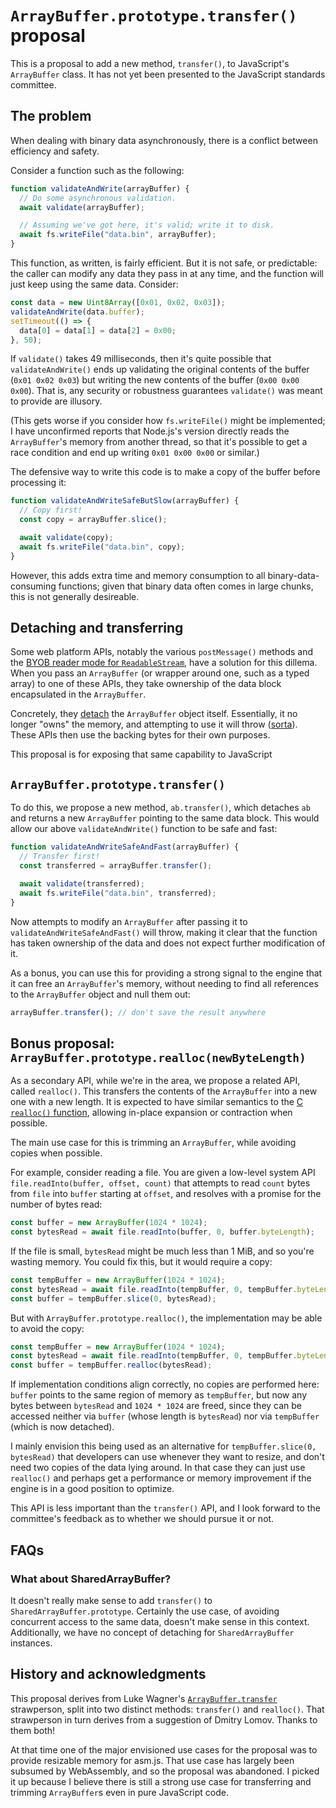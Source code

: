 # `ArrayBuffer.prototype.transfer()` proposal

This is a proposal to add a new method, `transfer()`, to JavaScript's `ArrayBuffer` class. It has not yet been presented to the JavaScript standards committee.

## The problem

When dealing with binary data asynchronously, there is a conflict between efficiency and safety.

Consider a function such as the following:

```js
function validateAndWrite(arrayBuffer) {
  // Do some asynchronous validation.
  await validate(arrayBuffer);

  // Assuming we've got here, it's valid; write it to disk.
  await fs.writeFile("data.bin", arrayBuffer);
}
```

This function, as written, is fairly efficient. But it is not safe, or predictable: the caller can modify any data they pass in at any time, and the function will just keep using the same data. Consider:

```js
const data = new Uint8Array([0x01, 0x02, 0x03]);
validateAndWrite(data.buffer);
setTimeout(() => {
  data[0] = data[1] = data[2] = 0x00;
}, 50);
```

If `validate()` takes 49 milliseconds, then it's quite possible that `validateAndWrite()` ends up validating the original contents of the buffer (`0x01 0x02 0x03`) but writing the new contents of the buffer (`0x00 0x00 0x00`). That is, any security or robustness guarantees `validate()` was meant to provide are illusory.

(This gets worse if you consider how `fs.writeFile()` might be implemented; I have unconfirmed reports that Node.js's version directly reads the `ArrayBuffer`'s memory from another thread, so that it's possible to get a race condition and end up writing `0x01 0x00 0x00` or similar.)

The defensive way to write this code is to make a copy of the buffer before processing it:

```js
function validateAndWriteSafeButSlow(arrayBuffer) {
  // Copy first!
  const copy = arrayBuffer.slice();

  await validate(copy);
  await fs.writeFile("data.bin", copy);
}
```

However, this adds extra time and memory consumption to all binary-data-consuming functions; given that binary data often comes in large chunks, this is not generally desireable.

## Detaching and transferring

Some web platform APIs, notably the various `postMessage()` methods and the [BYOB reader mode for `ReadableStream`](https://streams.spec.whatwg.org/#example-manual-read-bytes), have a solution for this dillema. When you pass an `ArrayBuffer` (or wrapper around one, such as a typed array) to one of these APIs, they take ownership of the data block encapsulated in the `ArrayBuffer`.

Concretely, they [detach](https://tc39.github.io/ecma262/#sec-detacharraybuffer) the `ArrayBuffer` object itself. Essentially, it no longer "owns" the memory, and attempting to use it will throw ([sorta](https://github.com/tc39/ecma262/issues/678)). These APIs then use the backing bytes for their own purposes.

This proposal is for exposing that same capability to JavaScript

## `ArrayBuffer.prototype.transfer()`

To do this, we propose a new method, `ab.transfer()`, which detaches `ab` and returns a new `ArrayBuffer` pointing to the same data block. This would allow our above `validateAndWrite()` function to be safe and fast:

```js
function validateAndWriteSafeAndFast(arrayBuffer) {
  // Transfer first!
  const transferred = arrayBuffer.transfer();

  await validate(transferred);
  await fs.writeFile("data.bin", transferred);
}
```

Now attempts to modify an `ArrayBuffer` after passing it to `validateAndWriteSafeAndFast()` will throw, making it clear that the function has taken ownership of the data and does not expect further modification of it.

As a bonus, you can use this for providing a strong signal to the engine that it can free an `ArrayBuffer`'s memory, without needing to find all references to the `ArrayBuffer` object and null them out:

```js
arrayBuffer.transfer(); // don't save the result anywhere
```

## Bonus proposal: `ArrayBuffer.prototype.realloc(newByteLength)`

As a secondary API, while we're in the area, we propose a related API, called `realloc()`. This transfers the contents of the `ArrayBuffer` into a new one with a new length. It is expected to have similar semantics to the [C `realloc()` function](http://en.cppreference.com/w/c/memory/realloc), allowing in-place expansion or contraction when possible.

The main use case for this is trimming an `ArrayBuffer`, while avoiding copies when possible.

For example, consider reading a file. You are given a low-level system API `file.readInto(buffer, offset, count)` that attempts to read `count` bytes from `file` into `buffer` starting at `offset`, and resolves with a promise for the number of bytes read:

```js
const buffer = new ArrayBuffer(1024 * 1024);
const bytesRead = await file.readInto(buffer, 0, buffer.byteLength);
```

If the file is small, `bytesRead` might be much less than 1 MiB, and so you're wasting memory. You could fix this, but it would require a copy:

```js
const tempBuffer = new ArrayBuffer(1024 * 1024);
const bytesRead = await file.readInto(tempBuffer, 0, tempBuffer.byteLength);
const buffer = tempBuffer.slice(0, bytesRead);
```

But with `ArrayBuffer.prototype.realloc()`, the implementation may be able to avoid the copy:

```js
const tempBuffer = new ArrayBuffer(1024 * 1024);
const bytesRead = await file.readInto(tempBuffer, 0, tempBuffer.byteLength);
const buffer = tempBuffer.realloc(bytesRead);
```

If implementation conditions align correctly, no copies are performed here: `buffer` points to the same region of memory as `tempBuffer`, but now any bytes between `bytesRead` and `1024 * 1024` are freed, since they can be accessed neither via `buffer` (whose length is `bytesRead`) nor via `tempBuffer` (which is now detached).

I mainly envision this being used as an alternative for `tempBuffer.slice(0, bytesRead)` that developers can use whenever they want to resize, and don't need two copies of the data lying around. In that case they can just use `realloc()` and perhaps get a performance or memory improvement if the engine is in a good position to optimize.

This API is less important than the `transfer()` API, and I look forward to the committee's feedback as to whether we should pursue it or not.

## FAQs

### What about SharedArrayBuffer?

It doesn't really make sense to add `transfer()` to `SharedArrayBuffer.prototype`. Certainly the use case, of avoiding concurrent access to the same data, doesn't make sense in this context. Additionally, we have no concept of detaching for `SharedArrayBuffer` instances.

## History and acknowledgments

This proposal derives from Luke Wagner's [`ArrayBuffer.transfer`](https://gist.github.com/lukewagner/2735af7eea411e18cf20) strawperson, split into two distinct methods: `transfer()` and `realloc()`. That strawperson in turn derives from a suggestion of Dmitry Lomov. Thanks to them both!

At that time one of the major envisioned use cases for the proposal was to provide resizable memory for asm.js. That use case has largely been subsumed by WebAssembly, and so the proposal was abandoned. I picked it up because I believe there is still a strong use case for transferring and trimming `ArrayBuffer`s even in pure JavaScript code.
